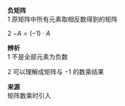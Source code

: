 **负矩阵**  
1 原矩阵中所有元素取相反数得到的矩阵  
  
2  $-A=(-1)\cdot A$   
  
**辨析**  
1 不是全部元素为负数  
  
2 可以理解成矩阵与 $-1$ 的数乘结果  
  
**来源**  
矩阵数乘时引入  
